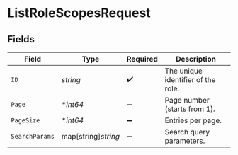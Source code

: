 # ListRoleScopesRequest


## Fields

| Field                              | Type                               | Required                           | Description                        |
| ---------------------------------- | ---------------------------------- | ---------------------------------- | ---------------------------------- |
| `ID`                               | *string*                           | :heavy_check_mark:                 | The unique identifier of the role. |
| `Page`                             | **int64*                           | :heavy_minus_sign:                 | Page number (starts from 1).       |
| `PageSize`                         | **int64*                           | :heavy_minus_sign:                 | Entries per page.                  |
| `SearchParams`                     | map[string]*string*                | :heavy_minus_sign:                 | Search query parameters.           |